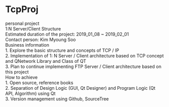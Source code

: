 # TcpProj
personal project  
1:N Server/Client Structure   
Estimated duration of the project: 2019_01_08 ~ 2019_02_01  
Contact person: Kim Myoung Soo      
Business information    
      1. Explore the basic structure and concepts of TCP / IP     
      2. Implementation of 1: N Server / Client architecture based on TCP concept and QNetwork Library and Class of QT  
      3. Plan to continue implementing FTP Server / Client architecture based on this project   
How to achieve    
      1. Open source, reference books     
      2. Separation of Design Logic (GUI, Qt Designer) and Program Logic (Qt API, Algorithm) using Qt       
      3. Version management using Github, SourceTree  
